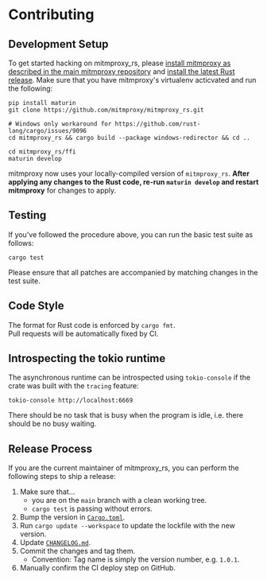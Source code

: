 # Contributing

## Development Setup

To get started hacking on mitmproxy_rs, please [install mitmproxy as described 
in the main mitmproxy repository](https://github.com/mitmproxy/mitmproxy/blob/main/CONTRIBUTING.md#development-setup)
and [install the latest Rust release](https://www.rust-lang.org/tools/install). Make sure that you have mitmproxy's
virtualenv acticvated and run the following:

```shell
pip install maturin
git clone https://github.com/mitmproxy/mitmproxy_rs.git

# Windows only workaround for https://github.com/rust-lang/cargo/issues/9096
cd mitmproxy_rs && cargo build --package windows-redirector && cd ..

cd mitmproxy_rs/ffi
maturin develop
```

mitmproxy now uses your locally-compiled version of `mitmproxy_rs`. **After applying any changes to the Rust code, 
re-run `maturin develop` and restart mitmproxy** for changes to apply.


## Testing

If you've followed the procedure above, you can run the basic test suite as follows:

```shell
cargo test
```

Please ensure that all patches are accompanied by matching changes in the test suite.


## Code Style

The format for Rust code is enforced by `cargo fmt`.  
Pull requests will be automatically fixed by CI.


## Introspecting the tokio runtime

The asynchronous runtime can be introspected using `tokio-console` if the crate
was built with the `tracing` feature:

```shell
tokio-console http://localhost:6669
```

There should be no task that is busy when the program is idle, i.e. there should
be no busy waiting.


## Release Process

If you are the current maintainer of mitmproxy_rs,
you can perform the following steps to ship a release:

1. Make sure that...
   - you are on the `main` branch with a clean working tree.
   - `cargo test` is passing without errors.
2. Bump the version in [`Cargo.toml`](Cargo.toml).
3. Run `cargo update --workspace` to update the lockfile with the new version.
4. Update [`CHANGELOG.md`](./CHANGELOG.md).
5. Commit the changes and tag them.
   - Convention: Tag name is simply the version number, e.g. `1.0.1`.
6. Manually confirm the CI deploy step on GitHub.
